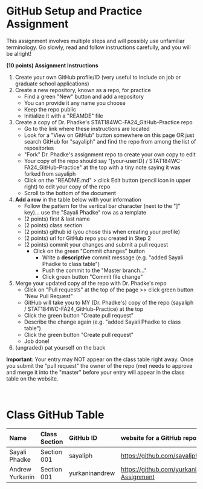 # GitHub Setup and Practice Assignment
This assignment involves multiple steps and will possibly use unfamiliar terminology. Go slowly, read and follow instructions carefully, and you will be alright!


**(10 points) Assignment Instructions**

1. Create your own GitHub profile/ID (very useful to include on job or graduate school applications)  
2. Create a new repository, known as a repo, for practice
   - Find a green "New" button and add a repository
   - You can provide it any name you choose
   - Keep the repo public
   - Initialize it with a "REAMDE" file
3. Create a copy of Dr. Phadke's STAT184WC-FA24_GitHub-Practice repo
   - Go to the link where these instructions are located
   - Look for a "View on GitHub" button somewhere on this page OR just search GitHub for "sayaliph" and find the repo from among the list of repositories
   - "Fork" Dr. Phadke's assignment repo to create your own copy to edit
   - Your copy of the repo should say "[your-userID] / STAT184WC-FA24_GitHub-Practice" at the top with a tiny note saying it was forked from sayaliph
   - Click on the "README.md" > click Edit button (pencil icon in upper right) to edit your copy of the repo
   - Scroll to the bottom of the document
4. **Add a row** in the table below with your information 
    - Follow the pattern for the vertical bar character (next to the "]" key)... use the "Sayali Phadke" row as a template
    - (2 points) first & last name  
    - (2 points) class section
    - (2 points) github id (you chose this when creating your profile)
    - (2 points) url for GitHub repo you created in Step 2
    - (2 points) commit your changes and submit a pull request
        - Click on the green "Commit changes" button
            - Write a **descriptive** commit message (e.g. "added Sayali Phadke to class table")
            - Push the commit to the "Master branch..."
            - Click green button "Commit file change"
5. Merge your updated copy of the repo with Dr. Phadke's repo
    - Click on "Pull requests" at the top of the page >> click green button "New Pull Request"
    - GitHub will take you to MY (Dr. Phadke's) copy of the repo (sayaliph / STAT184WC-FA24_GitHub-Practice) at the top
    - Click the green button "Create pull request"
    - Describe the change again (e.g. "added Sayali Phadke to class table")
    - Click the green button "Create pull request"
    - Job done!
6. (ungraded) pat yourself on the back
 
**Important**: Your entry may NOT appear on the class table right away. Once you submit the "pull request" the owner of the repo (me) needs to approve and merge it into the "master" before your entry will appear in the class table on the website. 

<br>


# Class GitHub Table 

| Name              | Class Section     | GitHub ID            | website for a GitHub repo            |  
|:------------------|:------------------|:---------------------|:-------------------------------------|  
| Sayali Phadke     | Section 001       | sayaliph             | https://github.com/sayaliph/test     |
| Andrew Yurkanin   | Section 001       | yurkaninandrew       | https://github.com/yurkaninandrew/Practice-Assignment |

<br>
